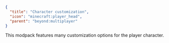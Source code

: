 ```json
{
  "title": "Character customization",
  "icon": "minecraft:player_head",
  "parent": "beyond:multiplayer"
}
```

This modpack features many customization options for the player character.
